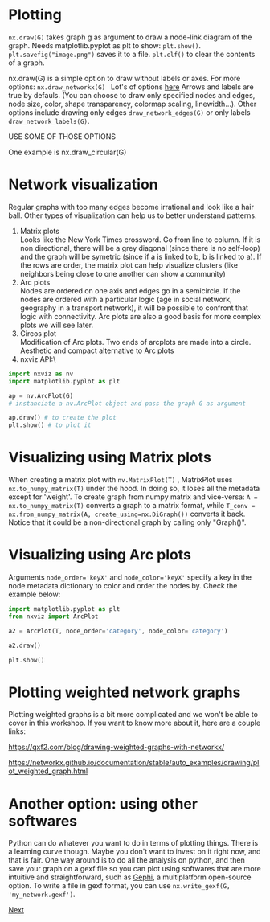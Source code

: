 # Plotting

`nx.draw(G)` takes graph g as argument to draw a node-link diagram of the graph. Needs matplotlib.pyplot as plt to show: `plt.show()`. `plt.savefig("image.png")` saves it to a file. `plt.clf()` to clear the contents of a graph.

nx.draw(G) is a simple option to draw without labels or axes. For more options:
`nx.draw_networkx(G) ` Lot's of options [here](https://networkx.github.io/documentation/networkx-1.10/reference/generated/networkx.drawing.nx_pylab.draw_networkx.html#networkx.drawing.nx_pylab.draw_networkx) Arrows and labels are true by defauls. (You can choose to draw only specified nodes and edges, node size, color, shape transparency, colormap scaling, linewidth...). Other options include drawing only edges `draw_network_edges(G)` or only labels `draw_network_labels(G)`.

USE SOME OF THOSE OPTIONS

One example is nx.draw_circular(G)


# Network visualization

Regular graphs with too many edges become irrational and look like a hair ball. Other types of visualization can help us to better understand patterns.

1. Matrix plots\
Looks like the New York Times crossword. Go from line to column. If it is non directional, there will be a grey diagonal (since there is no self-loop) and the graph will be symetric (since if a is linked to b, b is linked to a). If the rows are order, the matrix plot can help visualize clusters (like neighbors being close to one another can show a community)
2. Arc plots\
Nodes are ordered on one axis and edges go in a semicircle. If the nodes are ordered with a particular logic (age in social network, geography in a transport network), it will be possible to confront that logic with connectivity. Arc plots are also a good basis for more complex plots we will see later.
3. Circos plot\
Modification of Arc plots. Two ends of arcplots are made into a circle. Aesthetic and compact alternative to Arc plots
4. nxviz API:\
```python
import nxviz as nv
import matplotlib.pyplot as plt

ap = nv.ArcPlot(G)
# instanciate a nv.ArcPlot object and pass the graph G as argument

ap.draw() # to create the plot
plt.show() # to plot it
```
# Visualizing using Matrix plots

When creating a matrix plot with `nv.MatrixPlot(T)` , MatrixPlot uses `nx.to_numpy_matrix(T)` under the hood. In doing so, it loses all the metadata except for 'weight'. To create graph from numpy matrix and vice-versa: `A = nx.to_numpy_matrix(T)` converts a graph to a matrix format, while `T_conv = nx.from_numpy_matrix(A, create_using=nx.DiGraph())` converts it back. Notice that it could be a non-directional graph by calling only "Graph()".

# Visualizing using Arc plots

Arguments `node_order='keyX'` and `node_color='keyX'` specify a key in the node metadata dictionary to color and order the nodes by. Check the example below:

```python
import matplotlib.pyplot as plt
from nxviz import ArcPlot

a2 = ArcPlot(T, node_order='category', node_color='category')

a2.draw()

plt.show()
```

# Plotting weighted network graphs

Plotting weighted graphs is a bit more complicated and we won't be able to cover in this workshop. If you want to know more about it, here are a couple links:

https://qxf2.com/blog/drawing-weighted-graphs-with-networkx/

https://networkx.github.io/documentation/stable/auto_examples/drawing/plot_weighted_graph.html

# Another option: using other softwares

Python can do whatever you want to do in terms of plotting things. There is a learning curve though. Maybe you don't want to invest on it right now, and that is fair. One way around is to do all the analysis on python, and then save your graph on a gexf file so you can plot using softwares that are more intuitive and straightforward, such as [Gephi](https://gephi.org/), a multiplatform open-source option. To write a file in gexf format, you can use `nx.write_gexf(G, 'my_network.gexf')`. 

[Next](5_other_tools.md)
